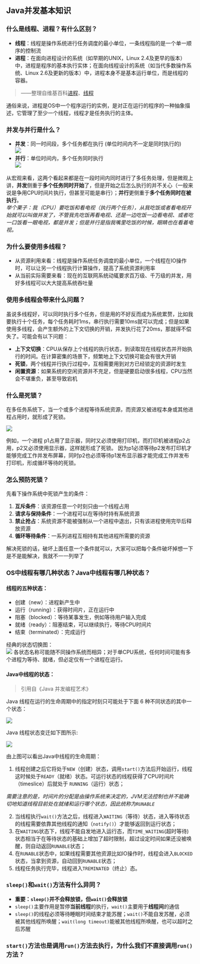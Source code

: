 ## Java并发基本知识

### 什么是线程、进程？有什么区别？
- **线程**：线程是操作系统进行任务调度的最小单位，一条线程指的是一个单一顺序的控制流
- **进程**：在面向进程设计的系统（如早期的UNIX，Linux 2.4及更早的版本）中，进程是程序的基本执行实体；在面向线程设计的系统（如当代多数操作系统、Linux 2.6及更新的版本）中，进程本身不是基本运行单位，而是线程的容器。
> ——整理自维基百科[进程](https://zh.wikipedia.org/wiki/%E8%A1%8C%E7%A8%8B)、[线程](https://zh.wikipedia.org/wiki/%E7%BA%BF%E7%A8%8B)

通俗来说，进程是OS中一个程序运行的实例，是对正在运行的程序的一种抽象描述，它管理了至少一个线程，线程才是任务执行的主体。
### 并发与并行是什么？
- **并发**：同一时间段，多个任务都在执行 (单位时间内不一定是同时执行的)  
![](./images/bingfa.png)
- **并行**：单位时间内，多个任务同时执行  
![](./images/bingxing.png)

从宏观来看，这两个看起来都是在一段时间内同时进行了多任务处理，但是微观上讲，**并发**侧重于**多个任务同时开始**了，但是开始之后怎么执行的并不关心（一般来说是争用CPU时间片执行，但甚至可能是串行）；**并行**更侧重于**多个任务同时在被执行**。  
*举个栗子：我（CPU）要吃饭和看电视（执行两个任务），从我吃饭或者看电视开始就可以叫做并发了，不管我先吃饭再看电视、还是一边吃饭一边看电视、或者吃一口饭看一眼电视，都是并发；但是并行是指我嘴里吃饭的时候，眼睛也在看着电视。*
### 为什么要使用多线程？
- 从资源利用来看：线程是操作系统任务调度的最小单位，一个线程在IO操作时，可以让另一个线程执行计算操作，提高了系统资源利用率
- 从当前实际需要来看：现在的互联网系统动辄要求百万级、千万级的并发，用好多线程可以大大提高系统吞吐量

### 使用多线程会带来什么问题？
虽说多线程好，可以同时执行多个任务，但是用的不好反而成为系统累赘，比如我要执行十个任务，每个任务耗时1ms，串行执行需要10ms就可以完成；但是如果使用多线程，会产生额外的上下文切换的开销，并发执行花了20ms，那就得不偿失了。可能会有以下问题：
- **上下文切换**：CPU从保存上个线程的执行状态，到读取现在线程状态并开始执行的时间。在计算密集的场景下，频繁地上下文切换可能会有很大开销
- **死锁**，两个线程并行执行过程中，互相需要用到对方已经锁定的资源时发生
- **闲置资源**：如果系统的空闲资源并不充足，但是硬要启动很多线程，CPU当然会不堪重负，甚至导致宕机

### 什么是死锁？
在多任务系统下，当一个或多个进程等待系统资源，而资源又被进程本身或其他进程占用时，就形成了死锁。  

![](./images/deadlock.png)

例如，一个进程 p1占用了显示器，同时又必须使用打印机，而打印机被进程p2占用，p2又必须使用显示器，这样就形成了死锁。 因为p1必须等待p2发布打印机才能够完成工作并发布屏幕，同时p2也必须等待p1发布显示器才能完成工作并发布打印机，形成循环等待的死锁。
### 怎么预防死锁？
先看下操作系统中死锁产生的条件：
1. **互斥条件**：该资源任意一个时刻只由一个线程占用
2. **请求与保持条件**：一个进程可以在等待时持有系统资源
3. **禁止抢占**：系统资源不能被强制从一个进程中退出，只有该进程使用完毕后释放资源
4. **循环等待条件**：一系列进程互相持有其他进程所需要的资源

解决死锁的话，破坏上面任意一个条件就可以，大家可以把每个条件破坏掉想一下是不是能解决，我就不一一列举了

### OS中线程有哪几种状态？Java中线程有哪几种状态？
#### 线程的五种状态：
- 创建（new）：进程新产生中
- 运行（running）：获得时间片，正在运行中
- 阻塞（blocked）：等待某事发生，例如等待用户输入完成
- 就绪（ready）：阻塞结束，可以继续执行，等待CPU时间片
- 结束（terminated）：完成运行

经典的状态切换图：  
![](./images/thread-status.png)
各状态名称可能随不同操作系统而相异；对于单CPU系统，任何时间可能有多个进程为等待、就绪，但必定仅有一个进程在运行。

#### Java中线程的状态：
> 引用自《Java 并发编程艺术》

Java 线程在运行的生命周期中的指定时刻只可能处于下面 6 种不同状态的其中一个状态：

![](./images/Java-thread-status.png)

Java 线程状态变迁如下图所示:

![](./images/Java-thread-status-change.png)

由上图可以看出Java中线程的生命周期：

1. 线程创建之后它将处于`NEW`（创建）状态，调用`start()`方法后开始运行，线程这时候处于`READY`（就绪）状态。可运行状态的线程获得了CPU时间片（timeslice）后就处于 `RUNNING`（运行）状态；

*需要注意的是，时间片的分配是由操作系统来决定的，JVM无法控制也并不能确切地知道线程目前处在就绪和运行哪个状态，因此统称为`RUNABLE`*

2. 当线程执行`wait()`方法之后，线程进入`WAITING`（等待）状态，进入等待状态的线程需要依靠其他线程的通知（`notify()`）才能够返回到运行状态；
3. 在`WAITING`状态下，线程不能自发地进入运行态，而`TIME_WAITING`(超时等待)状态相当于在等待状态的基础上增加了超时限制，超过设定时间如果还没被唤醒，则自动返回`RUNABLE`状态；
4. 在`RUNABLE`状态中，如果线程需要其他资源比如IO操作时，线程会进入`BLOCKED`状态，当拿到资源，自动回到`RUNABLE`状态；
5. 线程任务执行完毕，线程进入`TREMINATED`（终止）态。

### `sleep()`和`wait()`方法有什么异同？
- **重要：`sleep()`并不会释放锁，但`wait()`会释放锁**
- `sleep()`主要作用是暂停**当前线程**的执行，`wait()`主要用于**线程间**的通信
- `sleep()`的线程必须等待睡眠时间结束才能苏醒；`wait()`不能自发苏醒，必须被其他线程所唤醒；`wait(long timeout)`能被其他线程所唤醒，也可以超时之后苏醒

### `start()`方法也是调用`run()`方法去执行，为什么我们不直接调用`run()`方法？